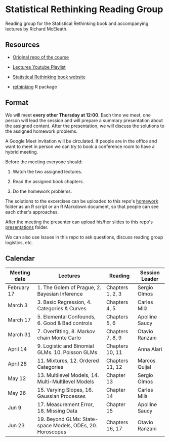 # Statistical Rethinking Reading Group

Reading group for the Statistical Rethinking book and accompanying lectures by Richard McEleath.

## Resources

* [Original repo of the course](https://github.com/rmcelreath/stat_rethinking_2022)

* [Lectures Youtube Playlist](https://www.youtube.com/playlist?list=PLDcUM9US4XdMROZ57-OIRtIK0aOynbgZN)

* [Statistical Rethinking book website](https://xcelab.net/rm/statistical-rethinking/)

* [rethinking](https://github.com/rmcelreath/rethinking) R package

## Format

We will meet **every other Thursday at 12:00**. Each time we meet, one person will lead the session and will prepare a summary presentation about the assigned content. After the presentation, we will discuss the solutions to the assigned homework problems.

A Google Meet invitation will be circulated. If people are in the office and want to meet in person we can try to book a conference room to have a hybrid meeting.

Before the meeting everyone should:

1. Watch the two assigned lectures.

2. Read the assigned book chapters.

3. Do the homework problems.

The solutions to the excercises can be uploaded to this repo's [homework]() folder as an R script or an R Markdown document, so that people can see each other's approaches.

After the meeting the presenter can upload his/her slides to this repo's [presentations]() folder.

We can also use Issues in this repo to ask questions, discuss reading group logistics, etc.

## Calendar

| Meeting date | Lectures                                                  | Reading          | Session Leader |
|--------------|-----------------------------------------------------------|------------------|----------------|
| February 17  | 1. The Golem of Prague, 2. Bayesian Inference             | Chapters 1, 2, 3 | Sergio Olmos   |
| March 3      | 3. Basic Regression, 4. Categories & Curves               | Chapters 4, 5    | Carles Milà    |
| March 17     | 5. Elemental Confounds, 6. Good & Bad controls            | Chapters 5, 6    | Apolline Saucy |
| March 31     | 7. Overfitting, 8. Markov chain Monte Carlo               | Chapters 7, 8, 9 | Otavio Ranzani |
| April 14     | 9. Logistic and Binomial GLMs. 10. Poisson GLMs           | Chapters 10, 11  | Anna Alari     |
| April 28     | 11. Mixtures, 12. Ordered Categories                      | Chapters 11, 12  | Marcos Quijal  |
| May 12       | 13. Multilevel Models, 14. Multi-Multilevel Models        | Chapter 13       | Sergio Olmos   |
| May 26       | 15. Varying Slopes, 16. Gaussian Processes                | Chapter 14       | Carles Milà    |
| Jun 9        | 17. Measurement Error, 18. Missing Data                   | Chapter 15       | Apolline Saucy |
| Jun 23       | 19. Beyond GLMs: State-space Models, ODEs, 20. Horoscopes | Chapters 16, 17  | Otavio Ranzani |
